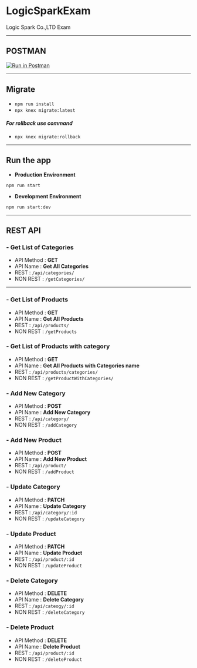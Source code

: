 # LogicSparkExam

Logic Spark Co.,LTD Exam

---

## POSTMAN

[![Run in Postman](https://run.pstmn.io/button.svg)](https://app.getpostman.com/run-collection/7b27e3869f3920791cbe)

---

## Migrate

- `npm run install`
- `npx knex migrate:latest`

#### _For rollback use command_

- `npx knex migrate:rollback`

---

## Run the app

- **Production Environment**

```
npm run start
```

- **Development Environment**

```
npm run start:dev
```

---

## REST API

### - Get List of Categories

- API Method : **GET**
- API Name : **Get All Categories**
- REST : `/api/categories/`
- NON REST : `/getCategories/`

---

### - Get List of Products

- API Method : **GET**
- API Name : **Get All Products**
- REST : `/api/products/`
- NON REST : `/getProducts`

### - Get List of Products with category

- API Method : **GET**
- API Name : **Get All Products with Categories name**
- REST : `/api/products/categories/`
- NON REST : `/getProductWithCategories/`

### - Add New Category

- API Method : **POST**
- API Name : **Add New Category**
- REST : `/api/category/`
- NON REST : `/addCategory`

### - Add New Product

- API Method : **POST**
- API Name : **Add New Product**
- REST : `/api/product/`
- NON REST : `/addProduct`

### - Update Category

- API Method : **PATCH**
- API Name : **Update Category**
- REST : `/api/category/:id`
- NON REST : `/updateCategory`

### - Update Product

- API Method : **PATCH**
- API Name : **Update Product**
- REST : `/api/product/:id`
- NON REST : `/updateProduct`

### - Delete Category

- API Method : **DELETE**
- API Name : **Delete Category**
- REST : `/api/cateogy/:id`
- NON REST : `/deleteCategory`

### - Delete Product

- API Method : **DELETE**
- API Name : **Delete Product**
- REST : `/api/product/:id`
- NON REST : `/deleteProduct`
